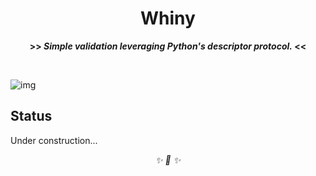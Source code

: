 <div align="center">

<h1>Whiny</h1>
<strong>>> <i>Simple validation leveraging Python's descriptor protocol.</i> <<</strong>

&nbsp;

</div>

![img](https://user-images.githubusercontent.com/30027932/122619075-6a87b700-d0b1-11eb-9d6b-355446910cc1.png)



## Status

Under construction...

<div align="center">
<i> ✨ 🍰 ✨ </i>
</div>
